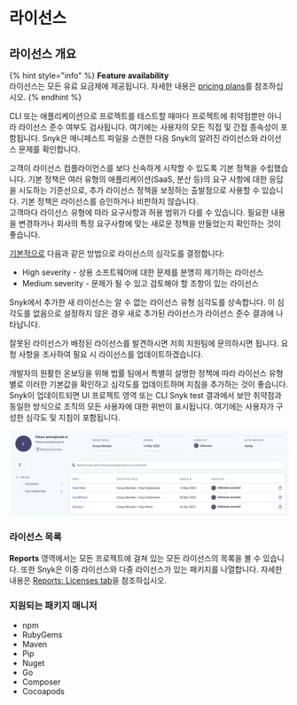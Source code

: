 # 라이선스

## 라이선스 개요

{% hint style="info" %}
**Feature availability**\
라이선스는 모든 유료 요금제에 제공됩니다. 자세한 내용은 [pricing plans](https://snyk.io/plans/)를 참조하십시오.
{% endhint %}

CLI 또는 애플리케이션으로 프로젝트를 테스트할 때마다 프로젝트에 취약점뿐만 아니라 라이선스 준수 여부도 검사됩니다. 여기에는 사용자의 모든 직접 및 간접 종속성이 포함됩니다. Snyk은 매니페스트 파일을 스캔한 다음 Snyk의 알려진 라이선스와 라이선스 문제를 확인합니다.

고객이 라이선스 컴플라이언스를 보다 신속하게 시작할 수 있도록 기본 정책을 수립했습니다. 기본 정책은 여러 유형의 애플리케이션(SaaS, 분산 등)의 요구 사항에 대한 응답을 시도하는 기준선으로, 추가 라이선스 정책을 보정하는 출발점으로 사용할 수 있습니다. 기본 정책은 라이선스를 승인하거나 비판하지 않습니다.\
고객마다 라이선스 유형에 따라 요구사항과 허용 범위가 다를 수 있습니다. 필요한 내용을 변경하거나 회사의 특정 요구사항에 맞는 새로운 정책을 만들었는지 확인하는 것이 좋습니다.

[기본적으로](https://docs.snyk.io/fixing-and-prioritizing-issues/policies/shared-policies-overview) 다음과 같은 방법으로 라이선스의 심각도를 결정합니다:

* High severity - 상용 소프트웨어에 대한 문제를 분명히 제기하는 라이선스
* Medium severity - 문제가 될 수 있고 검토해야 할 조항이 있는 라이선스

Snyk에서 추가한 새 라이선스는 알 수 없는 라이선스 유형 심각도를 상속합니다. 이 심각도를 없음으로 설정하지 않은 경우 새로 추가된 라이선스가 라이선스 준수 결과에 나타납니다.

잘못된 라이선스가 배정된 라이선스를 발견하시면 저희 지원팀에 문의하시면 됩니다. 요청 사항을 조사하여 필요 시 라이선스를 업데이트하겠습니다.

개발자의 원활한 온보딩을 위해 법률 팀에서 특별히 설명한 정책에 따라 라이선스 유형별로 이러한 기본값을 확인하고 심각도를 업데이트하며 지침을 추가하는 것이 좋습니다. Snyk이 업데이트되면 UI 프로젝트 영역 또는 CLI Snyk test 결과에서 보안 취약점과 동일한 방식으로 조직의 모든 사용자에 대한 위반이 표시됩니다. 여기에는 사용자가 구성한 심각도 및 지침이 포함됩니다.

![](<../../../.gitbook/assets/image (2).png>)

### 라이선스 목록

**Reports** 영역에서는 모든 프로젝트에 걸쳐 있는 모든 라이선스의 목록을 볼 수 있습니다. 또한 Snyk은 이중 라이선스와 다중 라이선스가 있는 패키지를 나열합니다. 자세한 내용은 [Reports: Licenses tab](reports-licenses-tab.md)을 참조하십시오.

### 지원되는 패키지 매니저

* npm
* RubyGems
* Maven
* Pip
* Nuget
* Go
* Composer
* Cocoapods
